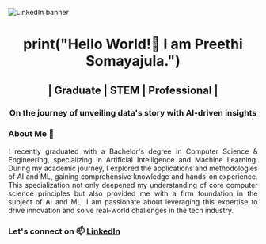 ![LinkedIn banner](https://github.com/SnPreethi/SnPreethi/assets/170320349/525fc1fb-9e0c-408a-834c-5502630f01cf)

<h1 align="center">print("Hello World!👋 I am Preethi Somayajula.")</h1>
<h2 align="center">| Graduate | STEM | Professional |</h2>
<h3 align="center">On the journey of unveiling data's story with AI-driven insights</h3>

### About Me 💬
<p align="justify">I recently graduated with a Bachelor's degree in Computer Science & Engineering, specializing in Artificial Intelligence and Machine Learning. During my academic journey, I explored the applications and methodologies of AI and ML, gaining comprehensive knowledge and hands-on experience. This specialization not only deepened my understanding of core computer science principles but also provided me with a firm foundation in the subject of AI and ML. I am passionate about leveraging this expertise to drive innovation and solve real-world challenges in the tech industry.</p>

### Let's connect on 📫 <a href="https://www.linkedin.com/in/preethisomayajula/">LinkedIn</a>
